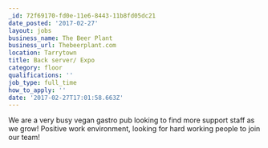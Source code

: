 ```yaml
---
_id: 72f69170-fd0e-11e6-8443-11b8fd05dc21
date_posted: '2017-02-27'
layout: jobs
business_name: The Beer Plant
business_url: Thebeerplant.com
location: Tarrytown
title: Back server/ Expo
category: floor
qualifications: ''
job_type: full_time
how_to_apply: ''
date: '2017-02-27T17:01:58.663Z'
---
```

We are a very busy vegan gastro pub looking to find more support staff as we grow! 
Positive work environment, looking for hard working people to join our team!

